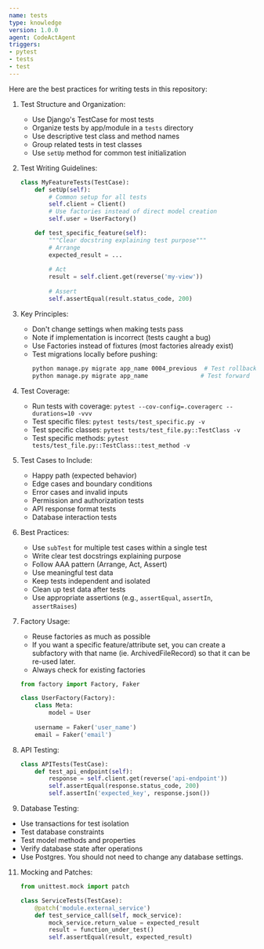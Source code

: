 ```yaml
---
name: tests
type: knowledge
version: 1.0.0
agent: CodeActAgent
triggers:
- pytest
- tests
- test
---
```


Here are the best practices for writing tests in this repository:

1. Test Structure and Organization:
   - Use Django's TestCase for most tests
   - Organize tests by app/module in a `tests` directory
   - Use descriptive test class and method names
   - Group related tests in test classes
   - Use `setUp` method for common test initialization

2. Test Writing Guidelines:
   ```python
   class MyFeatureTests(TestCase):
       def setUp(self):
           # Common setup for all tests
           self.client = Client()
           # Use factories instead of direct model creation
           self.user = UserFactory()
   
       def test_specific_feature(self):
           """Clear docstring explaining test purpose"""
           # Arrange
           expected_result = ...
           
           # Act
           result = self.client.get(reverse('my-view'))
           
           # Assert
           self.assertEqual(result.status_code, 200)
   ```

3. Key Principles:
   - Don't change settings when making tests pass
   - Note if implementation is incorrect (tests caught a bug)
   - Use Factories instead of fixtures (most factories already exist)
   - Test migrations locally before pushing:
     ```bash
     python manage.py migrate app_name 0004_previous  # Test rollback
     python manage.py migrate app_name               # Test forward
     ```

4. Test Coverage:
   - Run tests with coverage: `pytest --cov-config=.coveragerc --durations=10 -vvv`
   - Test specific files: `pytest tests/test_specific.py -v`
   - Test specific classes: `pytest tests/test_file.py::TestClass -v`
   - Test specific methods: `pytest tests/test_file.py::TestClass::test_method -v`

5. Test Cases to Include:
   - Happy path (expected behavior)
   - Edge cases and boundary conditions
   - Error cases and invalid inputs
   - Permission and authorization tests
   - API response format tests
   - Database interaction tests

6. Best Practices:
   - Use `subTest` for multiple test cases within a single test
   - Write clear test docstrings explaining purpose
   - Follow AAA pattern (Arrange, Act, Assert)
   - Use meaningful test data
   - Keep tests independent and isolated
   - Clean up test data after tests
   - Use appropriate assertions (e.g., `assertEqual`, `assertIn`, `assertRaises`)

7. Factory Usage:
   - Reuse factories as much as possible
   - If you want a specific feature/attribute set, you can create a subfactory with that name (ie. ArchivedFileRecord) so that it can be re-used later.
   - Always check for existing factories
   ```python
   from factory import Factory, Faker
   
   class UserFactory(Factory):
       class Meta:
           model = User
       
       username = Faker('user_name')
       email = Faker('email')
   ```

9. API Testing:
   ```python
   class APITests(TestCase):
       def test_api_endpoint(self):
           response = self.client.get(reverse('api-endpoint'))
           self.assertEqual(response.status_code, 200)
           self.assertIn('expected_key', response.json())
   ```

10. Database Testing:
   - Use transactions for test isolation
   - Test database constraints
   - Test model methods and properties
   - Verify database state after operations
   - Use Postgres. You should not need to change any database settings.

11. Mocking and Patches:
    ```python
    from unittest.mock import patch
    
    class ServiceTests(TestCase):
        @patch('module.external_service')
        def test_service_call(self, mock_service):
            mock_service.return_value = expected_result
            result = function_under_test()
            self.assertEqual(result, expected_result)
    ```


